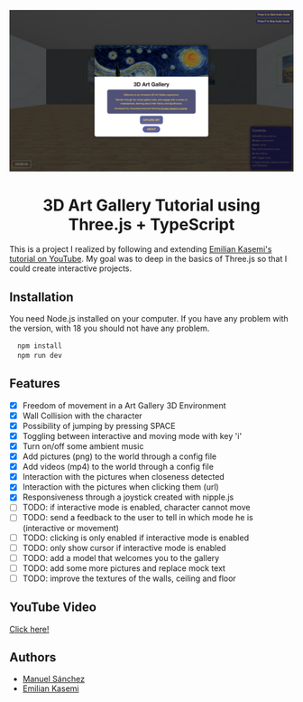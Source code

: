 <div align="center">

[![Initial Screen](./public/screens/interactive-1.png)](https://art-gallery-threejs.vercel.app)

# 3D Art Gallery Tutorial using Three.js + TypeScript

</div>

This is a project I realized by following and extending [Emilian Kasemi's tutorial on YouTube](https://www.youtube.com/watch?v=vfMizAmPprs). My goal was to deep in the basics of Three.js so that I could create interactive projects.

## Installation

You need Node.js installed on your computer.
If you have any problem with the version, with 18 you should not have any problem.

```bash
  npm install
  npm run dev
```

## Features

- [x] Freedom of movement in a Art Gallery 3D Environment
- [x] Wall Collision with the character
- [x] Possibility of jumping by pressing SPACE
- [x] Toggling between interactive and moving mode with key 'i'
- [x] Turn on/off some ambient music
- [x] Add pictures (png) to the world through a config file
- [x] Add videos (mp4) to the world through a config file
- [x] Interaction with the pictures when closeness detected
- [x] Interaction with the pictures when clicking them (url)
- [x] Responsiveness through a joystick created with nipple.js
- [ ] TODO: if interactive mode is enabled, character cannot move
- [ ] TODO: send a feedback to the user to tell in which mode he is (interactive or movement)
- [ ] TODO: clicking is only enabled if interactive mode is enabled
- [ ] TODO: only show cursor if interactive mode is enabled
- [ ] TODO: add a model that welcomes you to the gallery
- [ ] TODO: add some more pictures and replace mock text
- [ ] TODO: improve the textures of the walls, ceiling and floor

## YouTube Video

[Click here!](https://youtu.be/vfMizAmPprs)

## Authors

- [Manuel Sánchez](https://github.com/manuelsanchezweb)
- [Emilian Kasemi](https://www.github.com/theringsofsaturn)
